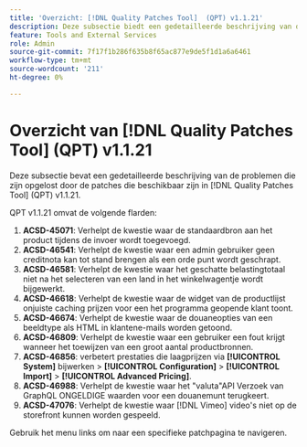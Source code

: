 ```yaml
---
title: 'Overzicht: [!DNL Quality Patches Tool]  (QPT) v1.1.21'
description: Deze subsectie biedt een gedetailleerde beschrijving van de problemen die zijn opgelost door de patches die beschikbaar zijn in  [!DNL Quality Patches Tool]  (QPT) v1.1.21.
feature: Tools and External Services
role: Admin
source-git-commit: 7f17f1b286f635b8f65ac877e9de5f1d1a6a6461
workflow-type: tm+mt
source-wordcount: '211'
ht-degree: 0%

---
```


# Overzicht van [!DNL Quality Patches Tool] (QPT) v1.1.21

Deze subsectie bevat een gedetailleerde beschrijving van de problemen die zijn opgelost door de patches die beschikbaar zijn in [!DNL Quality Patches Tool] (QPT) v1.1.21.

QPT v1.1.21 omvat de volgende flarden:

1. **ACSD-45071**: Verhelpt de kwestie waar de standaardbron aan het product tijdens de invoer wordt toegevoegd.
1. **ACSD-46541**: Verhelpt de kwestie waar een admin gebruiker geen creditnota kan tot stand brengen als een orde punt wordt geschrapt.
1. **ACSD-46581**: Verhelpt de kwestie waar het geschatte belastingtotaal niet na het selecteren van een land in het winkelwagentje wordt bijgewerkt.
1. **ACSD-46618**: Verhelpt de kwestie waar de widget van de productlijst onjuiste caching prijzen voor een het programma geopende klant toont.
1. **ACSD-46674**: Verhelpt de kwestie waar de douaneopties van een beeldtype als HTML in klantene-mails worden getoond.
1. **ACSD-46809**: Verhelpt de kwestie waar een gebruiker een fout krijgt wanneer het toewijzen van een groot aantal productbronnen.
1. **ACSD-46856**: verbetert prestaties die laagprijzen via **[!UICONTROL System]** bijwerken > **[!UICONTROL Configuration]** > **[!UICONTROL Import]** > **[!UICONTROL Advanced Pricing]**.
1. **ACSD-46988**: Verhelpt de kwestie waar het &quot;valuta&quot;API Verzoek van GraphQL ONGELDIGE waarden voor een douanemunt terugkeert.
1. **ACSD-47076**: Verhelpt de kwestie waar [!DNL Vimeo] video&#39;s niet op de storefront kunnen worden gespeeld.

Gebruik het menu links om naar een specifieke patchpagina te navigeren.

